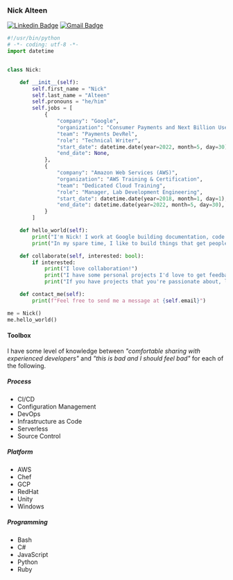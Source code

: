 ### Nick Alteen

[![Linkedin Badge](https://img.shields.io/badge/linkedin-ncalteen-blue)](https://www.linkedin.com/in/ncalteen)
[![Gmail Badge](https://img.shields.io/badge/gmail-nick%40apislabs.dev-red)](mailto:ncalteen@gmail.com)

```python
#!/usr/bin/python
# -*- coding: utf-8 -*-
import datetime


class Nick:

    def __init__(self):
        self.first_name = "Nick"
        self.last_name = "Alteen"
        self.pronouns = "he/him"
        self.jobs = [
            {
                "company": "Google",
                "organization": "Consumer Payments and Next Billion Users (NBU)",
                "team": "Payments DevRel",
                "role": "Technical Writer",
                "start_date": datetime.date(year=2022, month=5, day=30),
                "end_date": None,
            },
            {
                "company": "Amazon Web Services (AWS)",
                "organization": "AWS Training & Certification",
                "team": "Dedicated Cloud Training",
                "role": "Manager, Lab Development Engineering",
                "start_date": datetime.date(year=2018, month=1, day=1),
                "end_date": datetime.date(year=2022, month=5, day=30),
            }
        ]

    def hello_world(self):
        print("I'm Nick! I work at Google building documentation, code examples, and other cool stuff for Google Pay and Google Wallet.")
        print("In my spare time, I like to build things that get people interested in the cloud.")

    def collaborate(self, interested: bool):
        if interested:
            print("I love collaboration!")
            print("I have some personal projects I'd love to get feedback and input on. Feel free to check them out :)")
            print("If you have projects that you're passionate about, let me know! I'd love help if I can.")

    def contact_me(self):
        print(f"Feel free to send me a message at {self.email}")

me = Nick()
me.hello_world()
```

#### Toolbox

I have some level of knowledge between *"comfortable sharing with experienced developers"* and *"this is bad and I should feel bad"* for each of the following.

##### Process

- CI/CD
- Configuration Management
- DevOps
- Infrastructure as Code
- Serverless
- Source Control

##### Platform

- AWS
- Chef
- GCP
- RedHat
- Unity
- Windows

##### Programming

- Bash
- C#
- JavaScript
- Python
- Ruby
